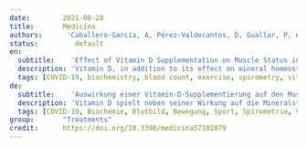 ```yaml
---
date:        2021-08-28
title:       Medicina
authors:      'Caballero-García, A, Pérez-Valdecantos, D, Guallar, P, et al.'
status:         default
en:
  subtitle:    'Effect of Vitamin D Supplementation on Muscle Status in Old Patients Recovering from COVID-19 Infection'
  description: 'Vitamin D, in addition to its effect on mineral homeostasis, plays a key role in muscle metabolism. Vitamin D supplementation is involved in muscle recovery after damage as a consequence of either pathology or after high-intensity exercise. In this context, the aim of this study was to analyze the effect of vitamin D on muscle fitness in elderly patients in the recovery phase after SARS-CoV-2 (COVID-19) infection. This pilot study was conducted at the Soria Norte Health Center. The study consisted of a double-blind trial with two groups of men (placebo and vitamin D-supplemented) (n = 15/group). Treatment with vitamin D (cholecalciferol: 2000 IU/day) and placebo was carried out for 6 weeks. Circulating hematological and biochemical parameters (total protein, glucose, vitamin D, urea, uric acid, aspartate aminotransferase/glutamic-oxaloacetic transaminase, alanine aminotransferase/glutamic-pyruvic transaminase, creatine kinase, lactate dehydrogenase, aldolase, gamma-glutamyl transferase and myoglobin) and the hormones cortisol and testosterone were determined. As for respiratory function tests, FEV1 and respiratory flow were also studied. For physical fitness tests, the “six-minute walk test” (6MWT) was used. After vitamin D supplementation, we observed that serum creatine kinase levels returned to optimal values. This change suggests a protective role of vitamin D against muscle catabolism compared to placebo. In terms of physical test results, we observed only slight non-significant improvements, although patients reported feeling better. Conclusions: Vitamin D supplementation produces decreases in indicators of muscle damage, which may ultimately contribute to improving the health status and quality of life of patients who have suffered from COVID-19, during the recovery process.'
  tags: [COVID-19, biochemistry, blood count, exercise, spirometry, vitamin D]
de: 
  subtitle:    'Auswirkung einer Vitamin-D-Supplementierung auf den Muskelstatus bei älteren Patienten, die sich von einer COVID-19-Infektion erholen'
  description: 'Vitamin D spielt neben seiner Wirkung auf die Mineralstoffhomöostase auch eine Schlüsselrolle im Muskelstoffwechsel. Eine Vitamin-D-Supplementierung ist an der Erholung der Muskeln nach einer Schädigung infolge einer Krankheit oder nach einem hochintensiven Training beteiligt. In diesem Zusammenhang war das Ziel dieser Studie, die Wirkung von Vitamin D auf die Muskelfitness bei älteren Patienten in der Erholungsphase nach einer SARS-CoV-2 (COVID-19)-Infektion zu analysieren. Diese Pilotstudie wurde im Gesundheitszentrum von Soria Norte durchgeführt. Die Studie bestand aus einem Doppelblindversuch mit zwei Gruppen von Männern (Placebo und Vitamin D-Supplementierung) (n = 15/Gruppe). Die Behandlung mit Vitamin D (Cholecalciferol: 2000 IE/Tag) und Placebo wurde 6 Wochen lang durchgeführt. Die zirkulierenden hämatologischen und biochemischen Parameter (Gesamteiweiß, Glukose, Vitamin D, Harnstoff, Harnsäure, Aspartat-Aminotransferase/Glutamat-Oxalat-Transaminase, Alanin-Aminotransferase/Glutamat-Brenztraubentransaminase, Kreatinkinase, Laktatdehydrogenase, Aldolase, Gamma-Glutamyltransferase und Myoglobin) sowie die Hormone Cortisol und Testosteron wurden bestimmt. Bei den Atmungsfunktionstests wurden auch FEV1 und der Atemfluss untersucht. Für Tests der körperlichen Fitness wurde der Sechs-Minuten-Gehtest (6MWT) verwendet. Nach der Vitamin-D-Supplementierung beobachteten wir, dass die Serum-Kreatinkinase-Werte wieder auf optimale Werte zurückkehrten. Diese Veränderung deutet darauf hin, dass Vitamin D im Vergleich zu Placebo eine schützende Rolle gegen Muskelabbau spielt. Bei den körperlichen Testergebnissen wurden nur leichte, nicht signifikante Verbesserungen festgestellt, obwohl die Patienten angaben, sich besser zu fühlen. Eine Vitamin-D-Supplementierung führt zu einer Verringerung der Indikatoren für Muskelschäden, was letztlich dazu beitragen könnte, den Gesundheitszustand und die Lebensqualität von Patienten, die an COVID-19 erkrankt sind, während des Genesungsprozesses zu verbessern.'
  tags: [COVID-19, Biochemie, Blutbild, Bewegung, Sport, Spirometrie, Vitamin D]
group:       "Treatments"
credit:      https://doi.org/10.3390/medicina57101079
---
```

<object data="{{ page.link }}" style='height:calc(100vh - 400px); width: 100%' type='application/pdf'></object>